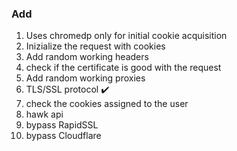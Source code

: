 ### Add

1. Uses chromedp only for initial cookie acquisition
2. Inizialize the request with cookies
3. Add random working headers
4. check if the certificate is good with the request
5. Add random working proxies
6. TLS/SSL protocol ✔️
7. check the cookies assigned to the user
8. hawk api
9. bypass RapidSSL
10. bypass Cloudflare
